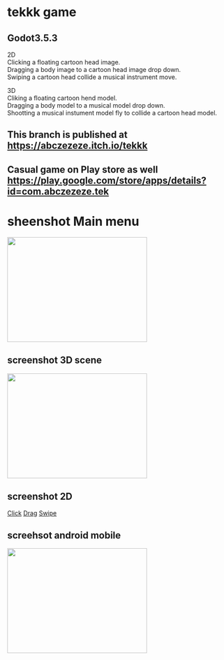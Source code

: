 # tekkk game 
## Godot3.5.3

2D<br>
Clicking a floating cartoon head image.<br>
Dragging a body image to a cartoon head image drop down.<br>
Swiping a cartoon head collide a musical instrument move.

3D<br>
Cliking a floating cartoon hend model.<br>
Dragging a body model to a musical model drop down.<br>
Shootting a musical instument model fly to collide a cartoon head model.

## This branch is published at https://abczezeze.itch.io/tekkk

## Casual game on Play store as well https://play.google.com/store/apps/details?id=com.abczezeze.tek

# sheenshot Main menu
<img src="https://github.com/abczezeze/tekkk/blob/main/ss/MainManu.gif" width="320" height="240">

## screenshot 3D scene 
<img src="https://github.com/abczezeze/tekkk/blob/main/ss/Mix3D.gif" width="320" height="240">

## screenshot 2D
[Click](https://github.com/abczezeze/tekkk/blob/main/ss/tekkk_click2d_itch_pc.gif)
[Drag](https://github.com/abczezeze/tekkk/blob/main/ss/tekkk_drag2d_itch_pc.gif)
[Swipe](https://github.com/abczezeze/tekkk/blob/main/ss/tekkk_swipe2d_itch_pc.gif)

## screehsot android mobile
<img src="https://github.com/abczezeze/tekkk/blob/main/ss/DragingMobileAndroid_0001-0420-ezgif.com-video-to-gif-converter.gif" width="320" height="240">
